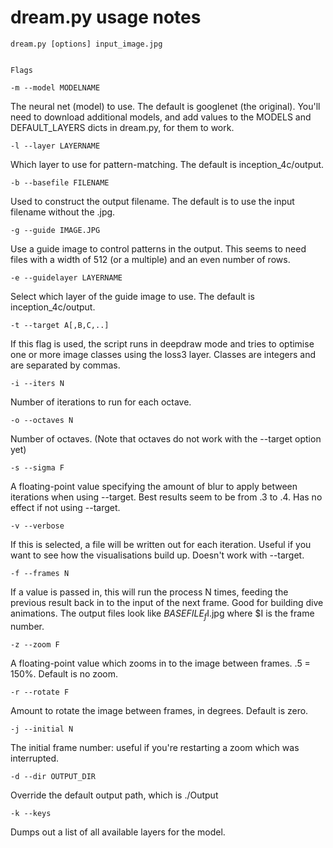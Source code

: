 dream.py usage notes
==================

    dream.py [options] input_image.jpg


    Flags

    -m --model MODELNAME

The neural net (model) to use. The default is googlenet (the original).  You'll need to download additional models, and add values to the MODELS and DEFAULT_LAYERS dicts in dream.py, for them to work.

    -l --layer LAYERNAME

Which layer to use for pattern-matching.  The default is inception_4c/output.

    -b --basefile FILENAME

Used to construct the output filename. The default is to use the input filename without the .jpg.

    -g --guide IMAGE.JPG

Use a guide image to control patterns in the output. This seems to need files with a width of
512 (or a multiple) and an even number of rows.

    -e --guidelayer LAYERNAME

Select which layer of the guide image to use. The default is inception_4c/output.

    -t --target A[,B,C,..]

If this flag is used, the script runs in deepdraw mode and tries to optimise one or
more image classes using the loss3 layer.  Classes are integers and are separated by
commas.

    -i --iters N

Number of iterations to run for each octave.

    -o --octaves N

Number of octaves. (Note that octaves do not work with the --target option yet)

    -s --sigma F

A floating-point value specifying the amount of blur to apply between iterations
when using --target.  Best results seem to be from .3 to .4.  Has no effect if
not using --target.

    -v --verbose

If this is selected, a file will be written out for each iteration.  Useful if
you want to see how the visualisations build up.  Doesn't work with --target.

    -f --frames N

If a value is passed in, this will run the process N times, feeding the previous
result back in to the input of the next frame.  Good for building dive animations.
The output files look like $BASEFILE_f$I.jpg where $I is the frame number.

    -z --zoom F

A floating-point value which zooms in to the image between frames. .5 = 150%. Default
is no zoom.

    -r --rotate F

Amount to rotate the image between frames, in degrees. Default is zero.

    -j --initial N

The initial frame number: useful if you're restarting a zoom which was interrupted.

    -d --dir OUTPUT_DIR

Override the default output path, which is ./Output

    -k --keys

Dumps out a list of all available layers for the model.


